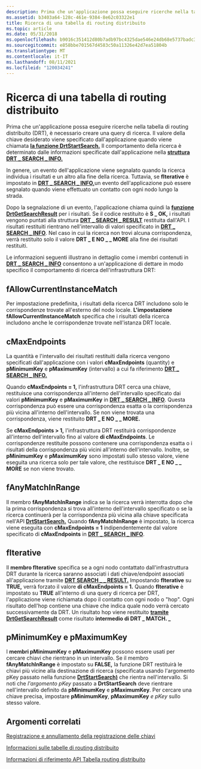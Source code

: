 ```yaml
---
description: Prima che un'applicazione possa eseguire ricerche nella tabella di routing distribuito (DRT), è necessario creare una query di ricerca.
ms.assetid: b3403a64-128c-461e-9384-8e62c03322e1
title: Ricerca di una tabella di routing distribuito
ms.topic: article
ms.date: 05/31/2018
ms.openlocfilehash: b9016c351412d80b7adb97bc4325dae546e24db68e5737badc311e7c068f1a22
ms.sourcegitcommit: e858bbe701567d4583c50a11326e42d7ea51804b
ms.translationtype: MT
ms.contentlocale: it-IT
ms.lasthandoff: 08/11/2021
ms.locfileid: "120034241"
---
```

# <a name="searching-a-distributed-routing-table"></a>Ricerca di una tabella di routing distribuito

Prima che un'applicazione possa eseguire ricerche nella tabella di routing distribuito (DRT), è necessario creare una query di ricerca. Il valore della chiave desiderato viene specificato dall'applicazione quando viene chiamata [**la funzione DrtStartSearch.**](/windows/desktop/api/drt/nf-drt-drtstartsearch) Il comportamento della ricerca è determinato dalle informazioni specificate dall'applicazione nella [**struttura DRT \_ SEARCH \_ INFO.**](/windows/desktop/api/drt/ns-drt-drt_search_info)

In genere, un evento dell'applicazione viene segnalato quando la ricerca individua i risultati e un altro alla fine della ricerca. Tuttavia, se **fIterative** è impostato in [**DRT \_ SEARCH \_ INFO,**](/windows/desktop/api/drt/ns-drt-drt_search_info)un evento dell'applicazione può essere segnalato quando viene effettuato un contatto con ogni nodo lungo la strada.

Dopo la segnalazione di un evento, l'applicazione chiama quindi la [**funzione DrtGetSearchResult**](/windows/desktop/api/drt/nf-drt-drtgetsearchresult) per i risultati. Se il codice restituito è **S \_ OK,** i risultati vengono puntati alla struttura [**DRT \_ SEARCH \_ RESULT**](/windows/desktop/api/drt/ns-drt-drt_search_result) restituita dall'API. I risultati restituiti rientrano nell'intervallo di valori specificato in [**DRT \_ SEARCH \_ INFO**](/windows/desktop/api/drt/ns-drt-drt_search_info). Nel caso in cui la ricerca non trovi alcuna corrispondenza, verrà restituito solo il valore **DRT \_ E NO \_ \_ MORE** alla fine dei risultati restituiti.

Le informazioni seguenti illustrano in dettaglio come i membri contenuti in [**DRT \_ SEARCH \_ INFO**](/windows/desktop/api/drt/ns-drt-drt_search_info) consentono a un'applicazione di dettare in modo specifico il comportamento di ricerca dell'infrastruttura DRT:

## <a name="fallowcurrentinstancematch"></a>fAllowCurrentInstanceMatch

Per impostazione predefinita, i risultati della ricerca DRT includono solo le corrispondenze trovate all'esterno del nodo locale. **L'impostazione fAllowCurrentInstanceMatch** specifica che i risultati della ricerca includono anche le corrispondenze trovate nell'istanza DRT locale.

## <a name="cmaxendpoints"></a>cMaxEndpoints

La quantità e l'intervallo dei risultati restituiti dalla ricerca vengono specificati dall'applicazione con i valori **cMaxEndpoints** (quantity) e **pMinimumKey** e **pMaximumKey** (intervallo) a cui fa riferimento [**DRT \_ SEARCH \_ INFO.**](/windows/desktop/api/drt/ns-drt-drt_search_info)

Quando **cMaxEndpoints = 1,** l'infrastruttura DRT cerca una chiave, restituisce una corrispondenza all'interno dell'intervallo specificato dai valori **pMinimumKey** e **pMaximumKey** in [**DRT \_ SEARCH \_ INFO**](/windows/desktop/api/drt/ns-drt-drt_search_info). Questa corrispondenza può essere una corrispondenza esatta o la corrispondenza più vicina all'interno dell'intervallo. Se non viene trovata una corrispondenza, viene restituito **DRT \_ E NO \_ \_ MORE.**

Se **cMaxEndpoints > 1,** l'infrastruttura DRT restituirà corrispondenze all'interno dell'intervallo fino al valore **di cMaxEndpoints**. Le corrispondenze restituite possono contenere una corrispondenza esatta o i risultati della corrispondenza più vicini all'interno dell'intervallo. Inoltre, se **pMinimumKey** e **pMaximumKey** sono impostati sullo stesso valore, viene eseguita una ricerca solo per tale valore, che restituisce **DRT \_ E NO \_ \_ MORE** se non viene trovato.

## <a name="fanymatchinrange"></a>fAnyMatchInRange

Il membro **fAnyMatchInRange** indica se la ricerca verrà interrotta dopo che la prima corrispondenza si trova all'interno dell'intervallo specificato o se la ricerca continuerà per la corrispondenza più vicina alla chiave specificata nell'API [**DrtStartSearch.**](/windows/desktop/api/drt/nf-drt-drtstartsearch) Quando **fAnyMatchInRange** è impostato, la ricerca viene eseguita con **cMaxEndpoints = 1** indipendentemente dal valore specificato di **cMaxEndpoints** in [**DRT \_ SEARCH \_ INFO**](/windows/desktop/api/drt/ns-drt-drt_search_info).

## <a name="fiterative"></a>fIterative

Il **membro fIterative** specifica se a ogni nodo contattato dall'infrastruttura DRT durante la ricerca saranno associati i dati chiave/endpoint associati all'applicazione tramite [**DRT SEARCH \_ \_ RESULT.**](/windows/desktop/api/drt/ns-drt-drt_search_result) Impostando **fIterative** su **TRUE,** verrà forzato il valore **di cMaxEndpoints = 1.** Quando **fIterative** è impostato su **TRUE** all'interno di una query di ricerca per DRT, l'applicazione viene richiamata dopo il contatto con ogni nodo o "hop". Ogni risultato dell'hop contiene una chiave che indica quale nodo verrà cercato successivamente da DRT. Un risultato hop viene restituito [**tramite DrtGetSearchResult**](/windows/desktop/api/drt/nf-drt-drtgetsearchresult) come risultato **intermedio di DRT \_ MATCH. \_**

## <a name="pminimumkey-and-pmaximumkey"></a>pMinimumKey e pMaximumKey

I **membri pMinimumKey** e **pMaximumKey** possono essere usati per cercare chiavi che rientrano in un intervallo. Se il membro **fAnyMatchInRange** è impostato su **FALSE,** la funzione DRT restituirà le chiavi più vicine alla destinazione di ricerca (specificata usando l'argomento pKey passato nella funzione [**DrtStartSearch)**](/windows/desktop/api/drt/nf-drt-drtstartsearch) che rientra nell'intervallo. Si noti che *l'argomento pKey* passato a **DrtStartSearch** deve rientrare nell'intervallo definito da **pMinimumKey** e **pMaximumKey**. Per cercare una chiave precisa, impostare **pMinimumKey**, **pMaximumKey** *e pKey* sullo stesso valore.

## <a name="related-topics"></a>Argomenti correlati

<dl> <dt>

[Registrazione e annullamento della registrazione delle chiavi](registering-and-deregistering-keys.md)
</dt> <dt>

[Informazioni sulle tabelle di routing distribuito](about-distributed-routing-tables.md)
</dt> <dt>

[Informazioni di riferimento API Tabella routing distribuito](distributed-routing-table-api-reference.md)
</dt> </dl>

 

 



